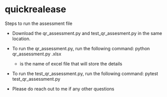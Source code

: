 # quickrealease
Steps to run the assessment file

- Download the qr_assessment.py and test_qr_assesment.py in the same location.

- To run the qr_assessment.py, run the following command: python qr_assessment.py <filename> .xlsx
	- <filename> is the name of excel file that will store the details

- To run the test_qr_assessment.py, run the following command: pytest test_qr_assessment.py

- Please do reach out to me if any other questions
